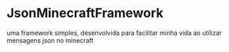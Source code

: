 # JsonMinecraftFramework
 uma framework simples, desenvolvida para facilitar minha vida ao utilizar mensagens json no minecraft

